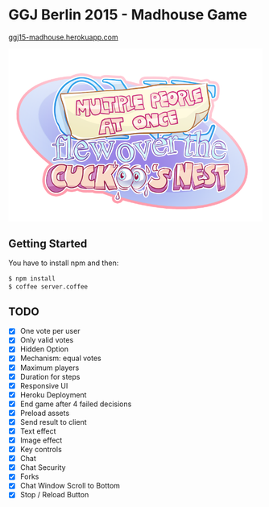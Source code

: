 # GGJ Berlin 2015 - Madhouse Game

[ggj15-madhouse.herokuapp.com](http://ggj15-madhouse.herokuapp.com/)

![logo](https://raw.githubusercontent.com/jalyna/ggj15-madhouse/master/game_data/images/logo.png)

## Getting Started

You have to install npm and then:

```
$ npm install
$ coffee server.coffee
```

## TODO

- [x] One vote per user
- [x] Only valid votes
- [x] Hidden Option
- [x] Mechanism: equal votes
- [x] Maximum players
- [x] Duration for steps
- [x] Responsive UI
- [x] Heroku Deployment
- [x] End game after 4 failed decisions
- [x] Preload assets
- [x] Send result to client
- [x] Text effect
- [x] Image effect
- [x] Key controls
- [x] Chat
- [x] Chat Security
- [x] Forks
- [x] Chat Window Scroll to Bottom
- [x] Stop / Reload Button